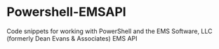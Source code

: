 # Powershell-EMSAPI
Code snippets for working with PowerShell and the EMS Software, LLC (formerly Dean Evans &amp; Associates) EMS API 
